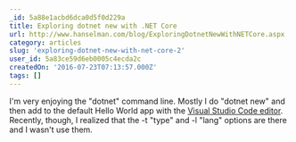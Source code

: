 ```yaml
---
_id: 5a88e1acbd6dca0d5f0d229a
title: Exploring dotnet new with .NET Core
url: http://www.hanselman.com/blog/ExploringDotnetNewWithNETCore.aspx
category: articles
slug: 'exploring-dotnet-new-with-net-core-2'
user_id: 5a83ce59d6eb0005c4ecda2c
createdOn: '2016-07-23T07:13:57.000Z'
tags: []
---
```


I'm very enjoying the "dotnet" command line. Mostly I do "dotnet new" and then add to the default Hello World app with the <a href="http://code.visualstudio.com/">Visual Studio Code editor</a>. Recently, though, I realized that the -t "type" and -l "lang" options are there and I wasn't use them.
